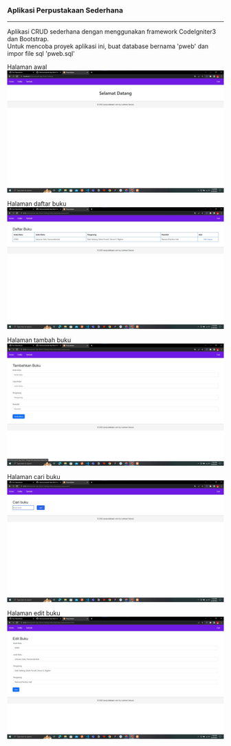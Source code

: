 ### Aplikasi Perpustakaan Sederhana
---
Aplikasi CRUD sederhana dengan menggunakan framework CodeIgniter3 dan Bootstrap.<br/>
Untuk mencoba proyek aplikasi ini, buat database bernama 'pweb' dan impor file sql 'pweb.sql'

<p>Halaman awal
<img src=".assets/Screenshot%202023-06-29%20232827.jpg">
</p>

<p>Halaman daftar buku
<img src=".assets/Screenshot%202023-06-29%20232841.jpg">
</p>

<p>Halaman tambah buku
<img src=".assets/Screenshot%202023-06-29%20232852.jpg">
</p>

<p>Halaman cari buku
<img src=".assets/Screenshot%202023-06-29%20232859.jpg">
</p>

<p>Halaman edit buku
<img src=".assets/Screenshot%202023-06-29%20234640.jpg">
</p>
